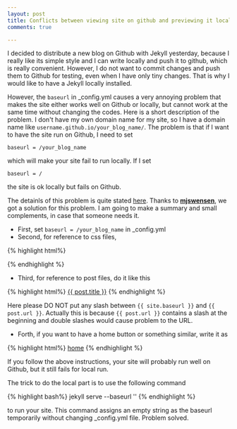 ```yaml
---
layout: post
title: Conflicts between viewing site on github and previewing it locally
comments: true

---
```


I decided to distribute a new blog on Github with Jekyll yesterday, because I really like its simple style and I can write locally and push it to github, which is really convenient. However, I do not want to commit changes and push them to Github for testing, even when I have only tiny changes. That is why I would like to have a Jekyll locally installed.

However, the `baseurl` in _config.yml causes a very annoying problem that makes the site either works well on Github or locally, but cannot work at the same time without changing the codes. Here is a short description of the problem. I don't have my own domain name for my site, so I have a domain name like `username.github.io/your_blog_name/`. The problem is that if I want to have the site run on Github, I need to set

```
baseurl = /your_blog_name
```

which will make your site fail to run locally. If I set

```
baseurl = /
```

the site is ok locally but fails on Github.

The detainls of this problem is quite stated [here][github_sol]. Thanks to [**mjswensen**][mjswensen], we got a solution for this problem. I am going to make a summary and small complements, in case that someone needs it.

- First, set  `baseurl = /your_blog_name` in _config.yml
- Second, for reference to css files, 

{% highlight html%}
<link rel="stylesheet" href="{{ site.baseurl }}/css/syntax.css">
{% endhighlight %}

- Third, for reference to post files, do it like this

{% highlight html%}
<a href="{{ site.baseurl }}{{ post.url }}">{{ post.title }}</a>
{% endhighlight %}

Here please DO NOT put any slash between `{{ site.baseurl }}` and `{{ post.url }}`. Actually this is because `{{ post.url }}` contains a slash at the beginning and double slashes would cause problem to the URL.

- Forth, if you want to have a home button or something similar, write it as

{% highlight html%}
<a class="extra" href="{{ site.baseurl }}/">home</a>
{% endhighlight %}

If you follow the above instructions, your site will probably run well on Github, but it still fails for local run.

The trick to do the local part is to use the following command

{% highlight bash%}
jekyll serve --baseurl ''
{% endhighlight %}

to run your site. This command assigns an empty string as the baseurl temporarily without changing _config.yml file. Problem solved. 



[github_sol]: https://github.com/mojombo/jekyll/issues/332#issuecomment-18952908

[mjswensen]: https://github.com/mjswensen